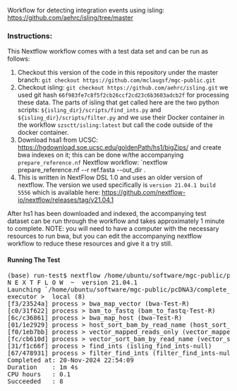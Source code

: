 Workflow for detecting integration events using isling: https://github.com/aehrc/isling/tree/master

<h3>Instructions:</h3>
This Nextflow workflow comes with a test data set and can be run as follows:

1. Checkout this version of the code in this repository under the master branch: `git checkout https://github.com/mclaugsf/mgc-public.git`
2. Checkout isling: `git checkout https://github.com/aehrc/isling.git` we used git hash `66f983fe7c8f5f2cb26ccf2cd23c6b3603adcb2f` for processing these data.  The parts of isling that get called here are the two python scripts: `${isling_dir}/scripts/find_ints.py` and `${isling_dir}/scripts/filter.py` and we use their Docker container in the workflow `szsctt/isling:latest` but call the code outside of the docker container.
3. Download hsa1 from UCSC: https://hgdownload.soe.ucsc.edu/goldenPath/hs1/bigZips/ and create bwa indexes on it; this can be done w/the accompanying `prepare_reference.nf` Nextflow workflow: `nextflow prepare_reference.nf --r ref.fasta --out_dir .
4. This is written in NextFlow DSL 1.0 and uses an older version of nextflow.  The version we used specifically is `version 21.04.1 build 5556` which is available here: https://github.com/nextflow-io/nextflow/releases/tag/v21.04.1

After hs1 has been downloaded and indexed, the accompanying test dataset can be run through the workflow and takes approximately 1 minute to complete.  NOTE: you will need to have a computer with the necessary resources to run bwa, but you can edit the accompanying nextflow workflow to reduce these resources and give it a try still.

<h4>Running The Test</h4>
<pre>
(base) run-test$ nextflow /home/ubuntu/software/mgc-public/pcDNA3/complete_isling_workflow.nf --vector_ref vector-fasta/pCMV-Spike-sequence-7286-bps.fasta --host_ref ref/hs1.fa --fq '../Test-R{1,2}*.fastq.gz'
N E X T F L O W  ~  version 21.04.1
Launching `/home/ubuntu/software/mgc-public/pcDNA3/complete_isling_workflow.nf` [prickly_mendel] - revision: 9bd2329b56
executor >  local (8)
[f3/23524a] process > bwa_map_vector (bwa-Test-R)                                      [100%] 1 of 1 ✔
[c0/31f622] process > bam_to_fastq (bam_to_fastq-Test-R)                               [100%] 1 of 1 ✔
[6c/c36861] process > bwa_map_host (bwa-Test-R)                                        [100%] 1 of 1 ✔
[01/1e2929] process > host_sort_bam_by_read_name (host_sort_bam_by_read_name-null)     [100%] 1 of 1 ✔
[f0/1eb7bb] process > vector_mapped_reads_only (vector_mapped_reads_only-null)         [100%] 1 of 1 ✔
[fc/cb610d] process > vector_sort_bam_by_read_name (vector_sort_bam_by_read_name-null) [100%] 1 of 1 ✔
[31/f1c66f] process > find_ints (isling_find_ints-null)                                [100%] 1 of 1 ✔
[67/478931] process > filter_find_ints (filter_find_ints-null)                         [100%] 1 of 1 ✔
Completed at: 20-Nov-2024 22:54:09
Duration    : 1m 4s
CPU hours   : 0.1
Succeeded   : 8
</pre>
